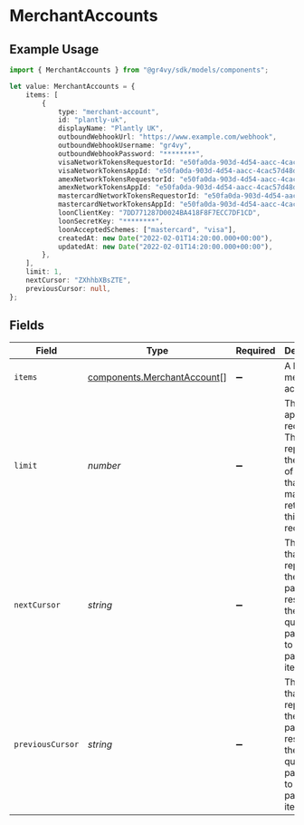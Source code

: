 # MerchantAccounts

## Example Usage

```typescript
import { MerchantAccounts } from "@gr4vy/sdk/models/components";

let value: MerchantAccounts = {
    items: [
        {
            type: "merchant-account",
            id: "plantly-uk",
            displayName: "Plantly UK",
            outboundWebhookUrl: "https://www.example.com/webhook",
            outboundWebhookUsername: "gr4vy",
            outboundWebhookPassword: "********",
            visaNetworkTokensRequestorId: "e50fa0da-903d-4d54-aacc-4cac57d48df2",
            visaNetworkTokensAppId: "e50fa0da-903d-4d54-aacc-4cac57d48df2",
            amexNetworkTokensRequestorId: "e50fa0da-903d-4d54-aacc-4cac57d48df2",
            amexNetworkTokensAppId: "e50fa0da-903d-4d54-aacc-4cac57d48df2",
            mastercardNetworkTokensRequestorId: "e50fa0da-903d-4d54-aacc-4cac57d48df2",
            mastercardNetworkTokensAppId: "e50fa0da-903d-4d54-aacc-4cac57d48df2",
            loonClientKey: "7DD771287D0024BA418F8F7ECC7DF1CD",
            loonSecretKey: "********",
            loonAcceptedSchemes: ["mastercard", "visa"],
            createdAt: new Date("2022-02-01T14:20:00.000+00:00"),
            updatedAt: new Date("2022-02-01T14:20:00.000+00:00"),
        },
    ],
    limit: 1,
    nextCursor: "ZXhhbXBsZTE",
    previousCursor: null,
};
```

## Fields

| Field                                                                                                              | Type                                                                                                               | Required                                                                                                           | Description                                                                                                        | Example                                                                                                            |
| ------------------------------------------------------------------------------------------------------------------ | ------------------------------------------------------------------------------------------------------------------ | ------------------------------------------------------------------------------------------------------------------ | ------------------------------------------------------------------------------------------------------------------ | ------------------------------------------------------------------------------------------------------------------ |
| `items`                                                                                                            | [components.MerchantAccount](../../models/components/merchantaccount.md)[]                                         | :heavy_minus_sign:                                                                                                 | A list of merchant accounts.                                                                                       |                                                                                                                    |
| `limit`                                                                                                            | *number*                                                                                                           | :heavy_minus_sign:                                                                                                 | The limit applied to request. This represents the number of items that are at<br/>maximum returned by this request. | 1                                                                                                                  |
| `nextCursor`                                                                                                       | *string*                                                                                                           | :heavy_minus_sign:                                                                                                 | The cursor that represents the next page of results. Use the `cursor` query<br/>parameter to fetch this page of items. | ZXhhbXBsZTE                                                                                                        |
| `previousCursor`                                                                                                   | *string*                                                                                                           | :heavy_minus_sign:                                                                                                 | The cursor that represents the next page of results. Use the `cursor` query<br/>parameter to fetch this page of items. | <nil>                                                                                                              |